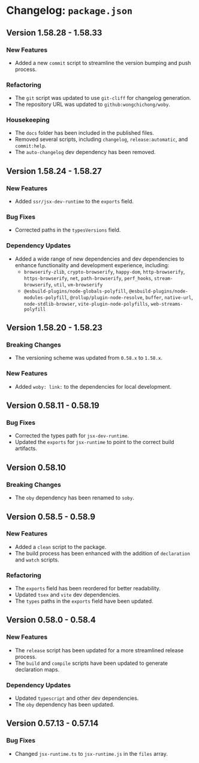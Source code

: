 # Changelog: `package.json`

## Version 1.58.28 - 1.58.33

### New Features
- Added a new `commit` script to streamline the version bumping and push process.

### Refactoring
- The `git` script was updated to use `git-cliff` for changelog generation.
- The repository URL was updated to `github:wongchichong/woby`.

### Housekeeping
- The `docs` folder has been included in the published files.
- Removed several scripts, including `changelog`, `release:automatic`, and `commit:help`.
- The `auto-changelog` dev dependency has been removed.

## Version 1.58.24 - 1.58.27

### New Features
- Added `ssr/jsx-dev-runtime` to the `exports` field.

### Bug Fixes
- Corrected paths in the `typesVersions` field.

### Dependency Updates
- Added a wide range of new dependencies and dev dependencies to enhance functionality and development experience, including:
  - `browserify-zlib`, `crypto-browserify`, `happy-dom`, `http-browserify`, `https-browserify`, `net`, `path-browserify`, `perf_hooks`, `stream-browserify`, `util`, `vm-browserify`
  - `@esbuild-plugins/node-globals-polyfill`, `@esbuild-plugins/node-modules-polyfill`, `@rollup/plugin-node-resolve`, `buffer`, `native-url`, `node-stdlib-browser`, `vite-plugin-node-polyfills`, `web-streams-polyfill`

## Version 1.58.20 - 1.58.23

### Breaking Changes
- The versioning scheme was updated from `0.58.x` to `1.58.x`.

### New Features
- Added `woby: link:` to the dependencies for local development.

## Version 0.58.11 - 0.58.19

### Bug Fixes
- Corrected the types path for `jsx-dev-runtime`.
- Updated the `exports` for `jsx-runtime` to point to the correct build artifacts.

## Version 0.58.10

### Breaking Changes
- The `oby` dependency has been renamed to `soby`.

## Version 0.58.5 - 0.58.9

### New Features
- Added a `clean` script to the package.
- The build process has been enhanced with the addition of `declaration` and `watch` scripts.

### Refactoring
- The `exports` field has been reordered for better readability.
- Updated `tsex` and `vite` dev dependencies.
- The `types` paths in the `exports` field have been updated.

## Version 0.58.0 - 0.58.4

### New Features
- The `release` script has been updated for a more streamlined release process.
- The `build` and `compile` scripts have been updated to generate declaration maps.

### Dependency Updates
- Updated `typescript` and other dev dependencies.
- The `oby` dependency has been updated.

## Version 0.57.13 - 0.57.14

### Bug Fixes
- Changed `jsx-runtime.ts` to `jsx-runtime.js` in the `files` array.